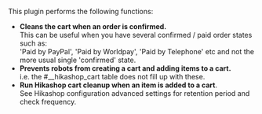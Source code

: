 This plugin performs the following functions:
<ul>
<li><b>Cleans the cart when an order is confirmed.</b>
<br>This can be useful when you have several confirmed / paid order states such as:
<br>'Paid by PayPal', 'Paid by Worldpay', 'Paid by Telephone' etc and not the more usual single 'confirmed' state.</li>
<li><b>Prevents robots from creating a cart and adding items to a cart.</b>
<br>i.e. the #__hikashop_cart table does not fill up with these.</li>
<li><b>Run Hikashop cart cleanup when an item is added to a cart</b>.
<br>See Hikashop configuration advanced settings for retention period and check frequency.</li>
</ul>

